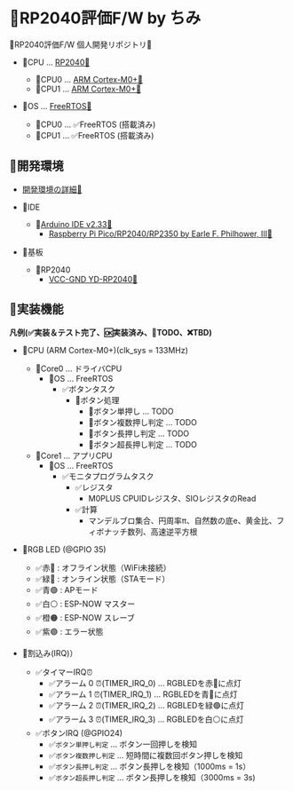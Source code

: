 # 📍RP2040評価F/W by ちみ
📍RP2040評価F/W 個人開発リポジトリ🥳

- 📍CPU ... [RP2040🔗](https://www.raspberrypi.com/products/rp2040/)
  - 📍CPU0 ... [ARM Cortex-M0+🔗](https://www.arm.com/ja/products/silicon-ip-cpu/cortex-m/cortex-m0-plus)
  - 📍CPU1 ... [ARM Cortex-M0+🔗](https://www.arm.com/ja/products/silicon-ip-cpu/cortex-m/cortex-m0-plus)

- 📍OS ... [FreeRTOS🔗](https://www.freertos.org/)
  - 📍CPU0 ... ✅FreeRTOS (搭載済み)
  - 📍CPU1 ... ✅FreeRTOS (搭載済み)

## 📍開発環境
- [開発環境の詳細🔗](/doc/rp2040_dev_env.md)

- 📍IDE
  - 📍[Arduino IDE v2.33🔗](https://github.com/arduino/arduino-ide/releases/tag/2.3.3)
    - [Raspberry Pi Pico/RP2040/RP2350 by Earle F. Philhower, III🔗](https://github.com/earlephilhower/arduino-pico)

- 📍基板
  - 📍RP2040
    - [VCC-GND YD-RP2040🔗](https://www.aliexpress.us/item/1005004004120604.html?gatewayAdapt=4itemAdapt)

## 📍実装機能
**凡例(✅実装＆テスト完了、🆗実装済み、🚩TODO、❌TBD)**

- 📍CPU (ARM Cortex-M0+)(clk_sys = 133MHz)
  - 📍Core0 ... ドライバCPU
    - 📍OS ... FreeRTOS
      - ✅ボタンタスク
        - 🚩ボタン処理
          - 🚩ボタン単押し ... TODO
          - 🚩ボタン複数押し判定 ... TODO
          - 🚩ボタン長押し判定 ... TODO
          - 🚩ボタン超長押し判定 ... TODO
  - 📍Core1 ... アプリCPU
    - 📍OS ... FreeRTOS
      - ✅モニタプログラムタスク
        - ✅レジスタ
          - M0PLUS CPUIDレジスタ、SIOレジスタのRead
        - ✅計算
          - マンデルブロ集合、円周率π、自然数の底e、黄金比、フィボナッチ数列、高速逆平方根

- 📍RGB LED (@GPIO 35)
  - ✅赤🔴 : オフライン状態（WiFi未接続）
  - ✅緑🔵 : オンライン状態（STAモード）
  - ✅青🟢 : APモード
  - ✅白⚪ : ESP-NOW マスター
  - ✅橙🟠 : ESP-NOW スレーブ
  - ✅紫🟣 : エラー状態

- 📍割込み(IRQ)）
  - ✅タイマーIRQ⏰
    - ✅アラーム 0 ⏰(TIMER_IRQ_0) ... RGBLEDを赤🔴に点灯
    - ✅アラーム 1 ⏰(TIMER_IRQ_1) ... RGBLEDを青🔵に点灯
    - ✅アラーム 2 ⏰(TIMER_IRQ_2) ... RGBLEDを緑🟢に点灯
    - ✅アラーム 3 ⏰(TIMER_IRQ_3) ... RGBLEDを白⚪に点灯
  - ✅ボタンIRQ (@GPIO24)
    - ✅`ボタン単押し判定` ... ボタン一回押しを検知
    - ✅`ボタン複数押し判定` ... 短時間に複数回ボタン押しを検知
    - ✅`ボタン長押し判定` ... ボタン長押しを検知（1000ms = 1s）
    - ✅`ボタン超長押し判定` ... ボタン長押しを検知（3000ms = 3s)